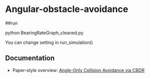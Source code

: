 # Angular-obstacle-avoidance

##run

python BearingRateGraph_cleaned.py

You can change setting in run_simulation()

## Documentation

- Paper-style overview: [Angle-Only Collision Avoidance via CBDR](./Angle-Only-Collision-Avoidance.md)
